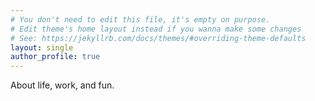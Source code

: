 ```yaml
---
# You don't need to edit this file, it's empty on purpose.
# Edit theme's home layout instead if you wanna make some changes
# See: https://jekyllrb.com/docs/themes/#overriding-theme-defaults
layout: single
author_profile: true
---
```

About life, work, and fun.

<blockquote class="imgur-embed-pub" lang="en" data-id="a/kbaVs9T" data-context="false" ><a href="//imgur.com/a/kbaVs9T"></a></blockquote><script async src="//s.imgur.com/min/embed.js" charset="utf-8"></script>
